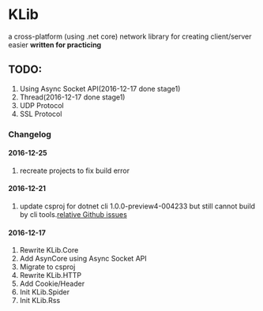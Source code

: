 # KLib
a cross-platform (using .net core) network library for creating client/server easier
**written for practicing**
## TODO:
1. Using Async Socket API(2016-12-17 done stage1)
2. Thread(2016-12-17 done stage1)
3. UDP Protocol
4. SSL Protocol

### Changelog

#### 2016-12-25
1. recreate projects to fix build error

#### 2016-12-21
1. update csproj for dotnet cli 1.0.0-preview4-004233 but still cannot build by cli tools.[relative Github issues](https://github.com/Microsoft/dotnet/issues/340)

#### 2016-12-17
1. Rewrite KLib.Core
2. Add AsynCore using Async Socket API
3. Migrate to csproj
4. Rewrite KLib.HTTP
5. Add Cookie/Header
6. Init KLib.Spider 
7. Init KLib.Rss
